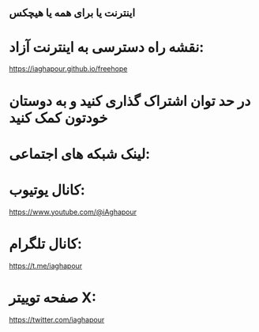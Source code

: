 ## اینترنت یا برای همه یا هیچکس

# نقشه راه دسترسی به اینترنت آزاد:  
https://iaghapour.github.io/freehope


# در حد توان اشتراک گذاری کنید و به دوستان خودتون کمک کنید

# لینک شبکه های اجتماعی:

# کانال یوتیوب:
https://www.youtube.com/@iAghapour

# کانال تلگرام:
https://t.me/iaghapour

# صفحه توییتر X:
https://twitter.com/iaghapour
